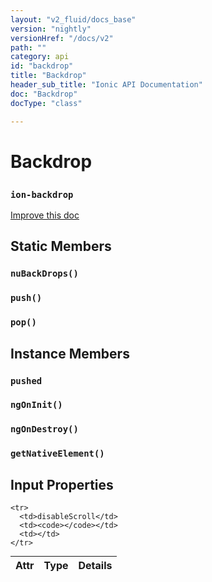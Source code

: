 ```yaml
---
layout: "v2_fluid/docs_base"
version: "nightly"
versionHref: "/docs/v2"
path: ""
category: api
id: "backdrop"
title: "Backdrop"
header_sub_title: "Ionic API Documentation"
doc: "Backdrop"
docType: "class"

---
```










<h1 class="api-title">
<a class="anchor" name="backdrop" href="#backdrop"></a>

Backdrop
<h3><code>ion-backdrop</code></h3>






</h1>

<a class="improve-v2-docs" href="http://github.com/driftyco/ionic/edit/master//Users/dan/Dev/ionic2/src/components/backdrop/backdrop.ts#L3">
Improve this doc
</a>











<!-- @usage tag -->


<!-- @property tags -->
<h2><a class="anchor" name="static-members" href="#static-members"></a>Static Members</h2>
<div id="nuBackDrops"></div>
<h3><a class="anchor" name="nuBackDrops" href="#nuBackDrops"></a><code>nuBackDrops()</code>
  
</h3>











<div id="push"></div>
<h3><a class="anchor" name="push" href="#push"></a><code>push()</code>
  
</h3>











<div id="pop"></div>
<h3><a class="anchor" name="pop" href="#pop"></a><code>pop()</code>
  
</h3>













<!-- instance methods on the class -->

<h2><a class="anchor" name="instance-members" href="#instance-members"></a>Instance Members</h2>

<div id="pushed"></div>

<h3>
<a class="anchor" name="pushed" href="#pushed"></a>
<code>pushed</code>
  

</h3>












<div id="ngOnInit"></div>

<h3>
<a class="anchor" name="ngOnInit" href="#ngOnInit"></a>
<code>ngOnInit()</code>
  

</h3>












<div id="ngOnDestroy"></div>

<h3>
<a class="anchor" name="ngOnDestroy" href="#ngOnDestroy"></a>
<code>ngOnDestroy()</code>
  

</h3>












<div id="getNativeElement"></div>

<h3>
<a class="anchor" name="getNativeElement" href="#getNativeElement"></a>
<code>getNativeElement()</code>
  

</h3>











<!-- input methods on the class -->
<h2><a class="anchor" name="input-properties" href="#input-properties"></a>Input Properties</h2>
<table class="table param-table" style="margin:0;">
  <thead>
    <tr>
      <th>Attr</th>
      <th>Type</th>
      <th>Details</th>
    </tr>
  </thead>
  <tbody>
    
    <tr>
      <td>disableScroll</td>
      <td><code></code></td>
      <td></td>
    </tr>
    
  </tbody>
</table>


<!-- related link --><!-- end content block -->


<!-- end body block -->

